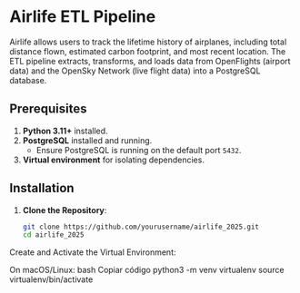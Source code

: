 # Airlife ETL Pipeline

Airlife allows users to track the lifetime history of airplanes, including total distance flown, estimated carbon footprint, and most recent location. The ETL pipeline extracts, transforms, and loads data from OpenFlights (airport data) and the OpenSky Network (live flight data) into a PostgreSQL database.

## Prerequisites

1. **Python 3.11+** installed.
2. **PostgreSQL** installed and running.
   - Ensure PostgreSQL is running on the default port `5432`.
3. **Virtual environment** for isolating dependencies.

## Installation

1. **Clone the Repository**:
   ```bash
   git clone https://github.com/yourusername/airlife_2025.git
   cd airlife_2025
Create and Activate the Virtual Environment:

On macOS/Linux:
bash
Copiar código
python3 -m venv virtualenv
source virtualenv/bin/activate